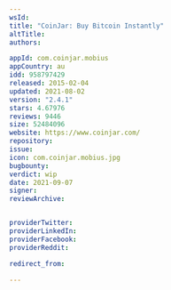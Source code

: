 ```yaml
---
wsId: 
title: "CoinJar: Buy Bitcoin Instantly"
altTitle: 
authors:

appId: com.coinjar.mobius
appCountry: au
idd: 958797429
released: 2015-02-04
updated: 2021-08-02
version: "2.4.1"
stars: 4.67976
reviews: 9446
size: 52484096
website: https://www.coinjar.com/
repository: 
issue: 
icon: com.coinjar.mobius.jpg
bugbounty: 
verdict: wip
date: 2021-09-07
signer: 
reviewArchive:


providerTwitter: 
providerLinkedIn: 
providerFacebook: 
providerReddit: 

redirect_from:

---
```


